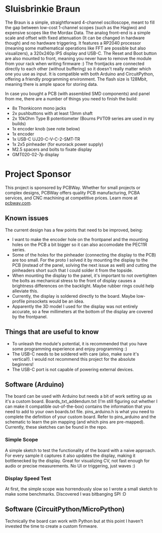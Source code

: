 # Sluisbrinkie Braun
The Braun is a simple, straightforward 4-channel oscilloscope, meant to fill the gap between low-cost 1-channel scopes (such as the Hagiwo) and expensive scopes like the Mordax Data. The analog front-end is a simple scale and offset with fixed attenuation (It can be changed in hardware though) and no hardware triggering.
It features a RP2040 processor (meaning some mathematical operations like FFT are possible but also visualizers), a 320x240p IPS display and USB-C. The Reset and Boot button are also mounted to front, meaning you never have to remove the module from your rack when writing firmware :)
The frontjacks are connected directly to each other (without buffering) so it doesn't really matter which one you use as input. It is compatible with both Arduino and CircuitPython, offering a friendly programming environment. The flash size is 128Mbit, meaning there is ample space for storing data.

In case you bought a PCB (with assembled SMD components) and panel from me, there are a number of things you need to finish the build:
- 8x Thonkiconn mono jacks
- 2x pushbuttons with at least 13mm shaft
- 2x 10kOhm Type B potentiometer (Bourns PVT09 series are used in my builds)
- 1x encoder knob (see note below)
- 1x encoder
- 1x USB-C UJ20-C-V-C-2-SMT-TR
- 1x 2x5 pinheader (for eurorack power supply)
- M2.5 spacers and bolts to fixate display
- GMT020-02-7p display

# Project Sponsor
This project is sponsored by PCBWay. Whether for small projects or complex designs, PCBWay offers quality PCB manufacturing, PCBA services, and CNC machining at competitive prices. Learn more at [pcbway.com](https://www.pcbway.com/).

## Known issues
The current design has a few points that need to be improved, being:
- I want to make the encoder hole on the frontpanel and the mounting holes on the PCB a bit bigger so it can also accomodate the PEC11R series.
- Some of the holes for the pinheader (connecting the display to the PCB) are too small. For the proto I solved it by mounting the display to the PCB (instead of the panel, solving the next issue as well) and cutting the pinheaders short such that I could solder it from the topside.
- When mounting the display to the panel, it's important to not overtighten the bolts as mechanical stress to the front of display causes a brightness differences on the backlight. Maybe rubber rings could help alleviate this. 
- Currently, the display is soldered directly to the board. Maybe low-profile pinsockets would be an idea.
- Apparently the 3D model I used for the display was not entirely accurate, so a few millimeters at the bottom of the display are covered by the frontpanel.

## Things that are useful to know
- To unleash the module's potential, it is recommended that you have some programming experience and enjoy programming :)
- The USB-C needs to be soldered with care (also, make sure it's vertical!). I would not recommend this project for the absolute beginners!
- The USB-C port is not capable of powering external devices.

## Software (Arduino)
The board can be used with Arduino but needs a bit of work setting up as it's a custom board. Boards_txt_addendum.txt (I'm still figuring out whether I can make it compatible out-of-the-box) contains the information that you need to add to your own boards.txt file. pins_arduino.h is what you need to complete the definition of your custom board. Refer to pins_arduino and the schematic to learn the pin mapping (and which pins are pre-mapped).
Currently, these sketches can be found in the repo.

### Simple Scope
A simple sketch to test the functionality of the board with a naive approach. For every sample it captures it also updates the display, making it bottlenecked by the display. Great for visualizing CV, not fast enough for audio or precise measurements. No UI or triggering, just waves :)

### Display Speed Test
At first, the simple scope was horrendously slow so I wrote a small sketch to make some benchmarks. Discovered I was bitbanging SPI :D


## Software (CircuitPython/MicroPython)
Technically the board can work with Python but at this point I haven't invested the time to create a custom firmware.